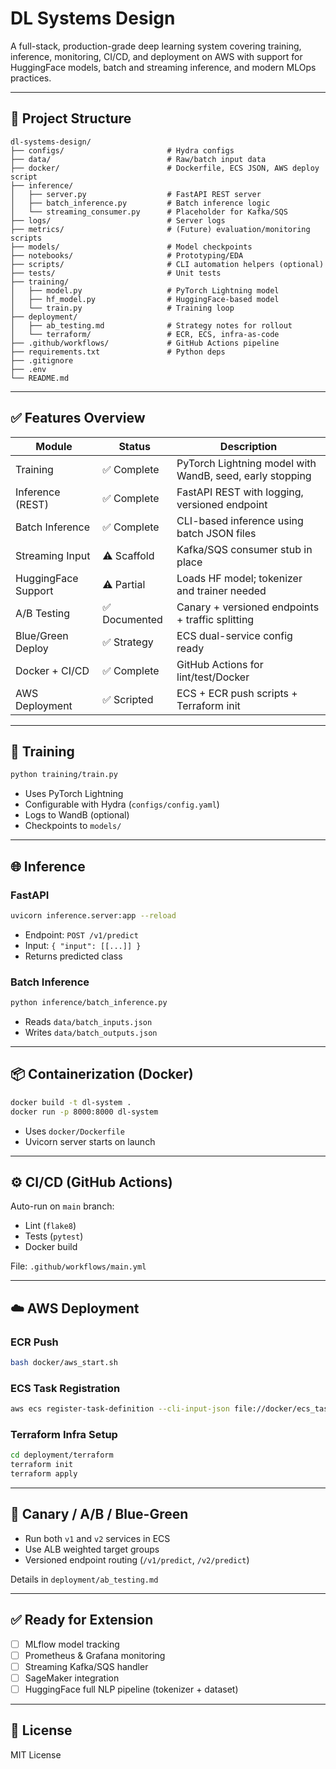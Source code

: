 # DL Systems Design

A full-stack, production-grade deep learning system covering training, inference, monitoring, CI/CD, and deployment on AWS with support for HuggingFace models, batch and streaming inference, and modern MLOps practices.

---

## 📁 Project Structure
```
dl-systems-design/
├── configs/                       # Hydra configs
├── data/                          # Raw/batch input data
├── docker/                        # Dockerfile, ECS JSON, AWS deploy script
├── inference/                    
│   ├── server.py                  # FastAPI REST server
│   ├── batch_inference.py         # Batch inference logic
│   └── streaming_consumer.py      # Placeholder for Kafka/SQS
├── logs/                          # Server logs
├── metrics/                       # (Future) evaluation/monitoring scripts
├── models/                        # Model checkpoints
├── notebooks/                     # Prototyping/EDA
├── scripts/                       # CLI automation helpers (optional)
├── tests/                         # Unit tests
├── training/
│   ├── model.py                   # PyTorch Lightning model
│   ├── hf_model.py                # HuggingFace-based model
│   └── train.py                   # Training loop
├── deployment/
│   ├── ab_testing.md              # Strategy notes for rollout
│   └── terraform/                 # ECR, ECS, infra-as-code
├── .github/workflows/             # GitHub Actions pipeline
├── requirements.txt               # Python deps
├── .gitignore
├── .env
└── README.md
```

---

## ✅ Features Overview

| Module               | Status        | Description |
|---------------------|---------------|-------------|
| Training            | ✅ Complete   | PyTorch Lightning model with WandB, seed, early stopping |
| Inference (REST)    | ✅ Complete   | FastAPI REST with logging, versioned endpoint |
| Batch Inference     | ✅ Complete   | CLI-based inference using batch JSON files |
| Streaming Input     | ⚠️ Scaffold   | Kafka/SQS consumer stub in place |
| HuggingFace Support | ⚠️ Partial    | Loads HF model; tokenizer and trainer needed |
| A/B Testing         | ✅ Documented | Canary + versioned endpoints + traffic splitting |
| Blue/Green Deploy   | ✅ Strategy   | ECS dual-service config ready |
| Docker + CI/CD      | ✅ Complete   | GitHub Actions for lint/test/Docker |
| AWS Deployment      | ✅ Scripted   | ECS + ECR push scripts + Terraform init |

---

## 🧠 Training
```bash
python training/train.py
```
- Uses PyTorch Lightning
- Configurable with Hydra (`configs/config.yaml`)
- Logs to WandB (optional)
- Checkpoints to `models/`

---

## 🌐 Inference
### FastAPI
```bash
uvicorn inference.server:app --reload
```
- Endpoint: `POST /v1/predict`
- Input: `{ "input": [[...]] }`
- Returns predicted class

### Batch Inference
```bash
python inference/batch_inference.py
```
- Reads `data/batch_inputs.json`
- Writes `data/batch_outputs.json`

---

## 📦 Containerization (Docker)
```bash
docker build -t dl-system .
docker run -p 8000:8000 dl-system
```
- Uses `docker/Dockerfile`
- Uvicorn server starts on launch

---

## ⚙️ CI/CD (GitHub Actions)
Auto-run on `main` branch:
- Lint (`flake8`)
- Tests (`pytest`)
- Docker build

File: `.github/workflows/main.yml`

---

## ☁️ AWS Deployment

### ECR Push
```bash
bash docker/aws_start.sh
```

### ECS Task Registration
```bash
aws ecs register-task-definition --cli-input-json file://docker/ecs_task_definition.json
```

### Terraform Infra Setup
```bash
cd deployment/terraform
terraform init
terraform apply
```

---

## 🚦 Canary / A/B / Blue-Green

- Run both `v1` and `v2` services in ECS
- Use ALB weighted target groups
- Versioned endpoint routing (`/v1/predict`, `/v2/predict`)

Details in `deployment/ab_testing.md`

---

## ✅ Ready for Extension
- [ ] MLflow model tracking
- [ ] Prometheus & Grafana monitoring
- [ ] Streaming Kafka/SQS handler
- [ ] SageMaker integration
- [ ] HuggingFace full NLP pipeline (tokenizer + dataset)

---

## 📄 License
MIT License